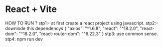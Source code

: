 # React + Vite

HOW TO RUN ?
stp1:- at first create a react project using javascript.
stp2:-downlode this dependencys {
    "axios": "^1.6.8",
    "react": "^18.2.0",
    "react-dom": "^18.2.0",
    "react-router-dom": "^6.22.3"
}
stp3: use common sense.
stp4: npm run dev
